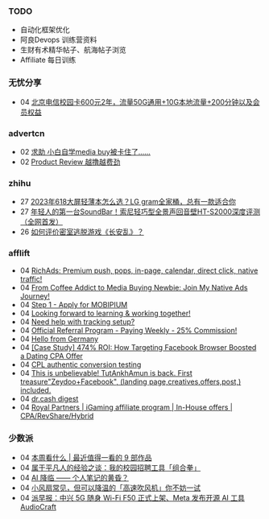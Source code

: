 ### TODO
-  自动化框架优化
-  阿良Devops 训练营资料
-  生财有术精华帖子、航海帖子浏览
-  Affiliate 每日训练

### 无忧分享
<!-- ruyo:START -->
-  04 [北京电信校园卡600元2年，流量50G通用+10G本地流量+200分钟以及会员权益](https://51.ruyo.net/18450.html)<!-- ruyo:END -->

### advertcn
<!-- advertcn:START -->
-  02 [求助 小白自学media buy被卡住了......](https://www.advertcn.com/forum.php?mod=viewthread&tid=111457)
-  02 [Product Review 越撸越费劲](https://www.advertcn.com/forum.php?mod=viewthread&tid=111454)<!-- advertcn:END -->

### zhihu
<!-- zhihu:START -->
-  27 [2023年618大屏轻薄本怎么选？LG gram全家桶，总有一款适合你](http://zhuanlan.zhihu.com/p/632641888?utm_campaign=rss&utm_medium=rss&utm_source=rss&utm_content=title)
-  27 [年轻人的第一台SoundBar！索尼轻巧型全景声回音壁HT-S2000深度评测（全网首发）](http://zhuanlan.zhihu.com/p/630990296?utm_campaign=rss&utm_medium=rss&utm_source=rss&utm_content=title)
-  26 [如何评价密室逃脱游戏《长安乱》？](http://www.zhihu.com/question/563950552/answer/3045961312?utm_campaign=rss&utm_medium=rss&utm_source=rss&utm_content=title)<!-- zhihu:END -->

### afflift
<!-- afflift:START -->
-  04 [RichAds: Premium push, pops, in-page, calendar, direct click, native traffic!](https://afflift.com/f/threads/richads-premium-push-pops-in-page-calendar-direct-click-native-traffic.991/)
-  04 [From Coffee Addict to Media Buying Newbie: Join My Native Ads Journey!](https://afflift.com/f/threads/from-coffee-addict-to-media-buying-newbie-join-my-native-ads-journey.11401/)
-  04 [Step 1 - Apply for MOBIPIUM](https://afflift.com/f/threads/step-1-apply-for-mobipium.2938/)
-  04 [Looking forward to learning &amp; working together!](https://afflift.com/f/threads/looking-forward-to-learning-working-together.11368/)
-  04 [Need help with tracking setup?](https://afflift.com/f/threads/need-help-with-tracking-setup.11387/)
-  04 [Official Referral Program - Paying Weekly - 25% Commission!](https://afflift.com/f/threads/official-referral-program-paying-weekly-25-commission.754/)
-  04 [Hello from Germany](https://afflift.com/f/threads/hello-from-germany.11404/)
-  04 [[Case Study] 474% ROI: How Targeting Facebook Browser Boosted a Dating CPA Offer](https://afflift.com/f/threads/case-study-474-roi-how-targeting-facebook-browser-boosted-a-dating-cpa-offer.11406/)
-  04 [CPL authentic conversion testing](https://afflift.com/f/threads/cpl-authentic-conversion-testing.11407/)
-  04 [This is unbelievable! TutAnkhAmun is back. First treasure&quot;Zeydoo+Facebook&quot;, &lpar;landing page,creatives,offers,post,&rpar; included.](https://afflift.com/f/threads/this-is-unbelievable-tutankhamun-is-back-first-treasure-zeydoo-facebook-landing-page-creatives-offers-post-included.11369/)
-  04 [dr.cash digest](https://afflift.com/f/threads/dr-cash-digest.9730/)
-  04 [Royal Partners | iGaming affiliate program | In-House offers | CPA/RevShare/Hybrid](https://afflift.com/f/threads/royal-partners-igaming-affiliate-program-in-house-offers-cpa-revshare-hybrid.10011/)<!-- afflift:END -->

### 少数派
<!-- sspai:START -->
-  04 [本周看什么 | 最近值得一看的 9 部作品](https://sspai.com/post/81765)
-  04 [属于平凡人的经验之谈：我的校园招聘工具「组合拳」](https://sspai.com/post/79049)
-  04 [AI 降临 —— 个人笔记的黄昏？](https://sspai.com/post/81585)
-  04 [小风扇常见，但可以降温的「高速吹风机」你不妨一试](https://sspai.com/post/81440)
-  04 [派早报：中兴 5G 随身 Wi-Fi F50 正式上架、Meta 发布开源 AI 工具 AudioCraft](https://sspai.com/post/81751)<!-- sspai:END -->
